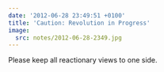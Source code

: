 ```yaml
---
date: '2012-06-28 23:49:51 +0100'
title: 'Caution: Revolution in Progress'
image:
  src: notes/2012-06-28-2349.jpg
---
```

Please keep all reactionary views to one side.
